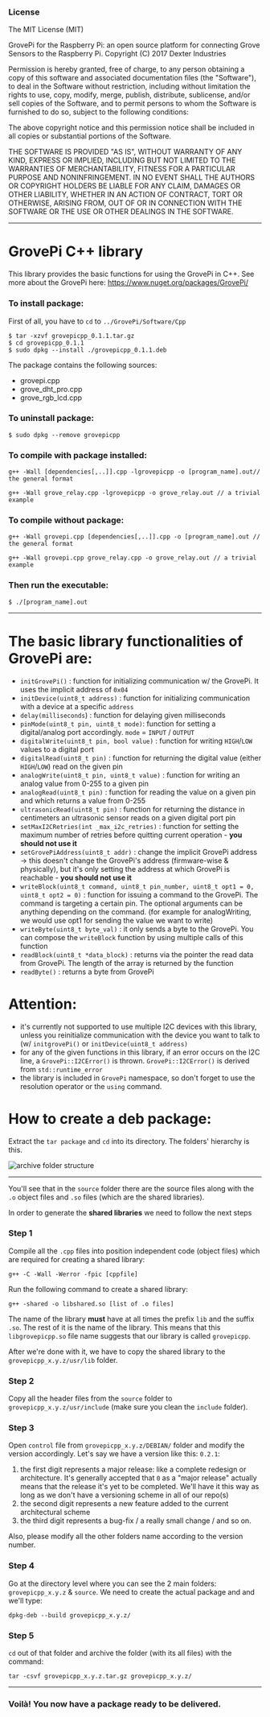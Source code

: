 


### License

The MIT License (MIT)

GrovePi for the Raspberry Pi: an open source platform for connecting Grove Sensors to the Raspberry Pi.
Copyright (C) 2017  Dexter Industries

Permission is hereby granted, free of charge, to any person obtaining a copy
of this software and associated documentation files (the "Software"), to deal
in the Software without restriction, including without limitation the rights
to use, copy, modify, merge, publish, distribute, sublicense, and/or sell
copies of the Software, and to permit persons to whom the Software is
furnished to do so, subject to the following conditions:

The above copyright notice and this permission notice shall be included in
all copies or substantial portions of the Software.

THE SOFTWARE IS PROVIDED "AS IS", WITHOUT WARRANTY OF ANY KIND, EXPRESS OR
IMPLIED, INCLUDING BUT NOT LIMITED TO THE WARRANTIES OF MERCHANTABILITY,
FITNESS FOR A PARTICULAR PURPOSE AND NONINFRINGEMENT. IN NO EVENT SHALL THE
AUTHORS OR COPYRIGHT HOLDERS BE LIABLE FOR ANY CLAIM, DAMAGES OR OTHER
LIABILITY, WHETHER IN AN ACTION OF CONTRACT, TORT OR OTHERWISE, ARISING FROM,
OUT OF OR IN CONNECTION WITH THE SOFTWARE OR THE USE OR OTHER DEALINGS IN
THE SOFTWARE.

---
# GrovePi C++ library

This library provides the basic functions for using the GrovePi in C++.
See more about the GrovePi here:  https://www.nuget.org/packages/GrovePi/

### To install package:
First of all, you have to `cd` to `../GrovePi/Software/Cpp`
```
$ tar -xzvf grovepicpp_0.1.1.tar.gz
$ cd grovepicpp_0.1.1
$ sudo dpkg --install ./grovepicpp_0.1.1.deb
```

The package contains the following sources:
* grovepi.cpp
* grove_dht_pro.cpp
* grove_rgb_lcd.cpp

### To uninstall package:
```
$ sudo dpkg --remove grovepicpp
```

### To compile with package installed:
```
g++ -Wall [dependencies[,..]].cpp -lgrovepicpp -o [program_name].out// the general format
```
```
g++ -Wall grove_relay.cpp -lgrovepicpp -o grove_relay.out // a trivial example
```

### To compile without package:
```
g++ -Wall grovepi.cpp [dependencies[,..]].cpp -o [program_name].out // the general format
```
```
g++ -Wall grovepi.cpp grove_relay.cpp -o grove_relay.out // a trivial example
```

### Then run the executable:
```
$ ./[program_name].out
```
---
# The basic library functionalities of GrovePi are:
* `initGrovePi()` : function for initializing communication w/ the GrovePi. It uses the implicit address of `0x04`
* `initDevice(uint8_t address)` : function for initializing communication with a device at a specific `address`
* `delay(milliseconds`) : function for delaying given milliseconds
* `pinMode(uint8_t pin, uint8_t mode)`: function for setting a digital/analog port accordingly. `mode` = `INPUT` / `OUTPUT`
* `digitalWrite(uint8_t pin, bool value)` : function for writing `HIGH`/`LOW` values to a digital port
* `digitalRead(uint8_t pin)` : function for returning the digital value (either `HIGH`/`LOW`) read on the given pin
* `analogWrite(uint8_t pin, uint8_t value)` : function for writing an analog value from 0-255 to a given pin
* `analogRead(uint8_t pin)` : function for reading the value on a given pin and which returns a value from 0-255
* `ultrasonicRead(uint8_t pin)` : function for returning the distance in centimeters an ultrasonic sensor reads on a given digital port pin
* `setMaxI2CRetries(int _max_i2c_retries)` : function for setting the maximum number of retries before quitting current operation - **you should not use it**
* `setGrovePiAddress(uint8_t addr)` : change the implicit GrovePi address -> this doesn't change the GrovePi's address (firmware-wise & physically), but it's only setting the address at which GrovePi is reachable - **you should not use it**
* `writeBlock(uint8_t command, uint8_t pin_number, uint8_t opt1 = 0, uint8_t opt2 = 0)` : function for issuing a command to the GrovePi. The command is targeting a certain pin. The optional arguments can be anything depending on the command. (for example for analogWriting, we would use opt1 for sending the value we want to write)
* `writeByte(uint8_t byte_val)` : it only sends a byte to the GrovePi. You can compose the `writeBlock` function by using multiple calls of this function
* `readBlock(uint8_t *data_block)` : returns via the pointer the read data from GrovePi. The length of the array is returned by the function
* `readByte()` : returns a byte from GrovePi

# Attention:
* it's currently not supported to use multiple I2C devices with this library, unless you reinitialize communication with the device you want to talk to (w/ `initgrovePi()` or `initDevice(uint8_t address)`
* for any of the given functions in this library, if an error occurs on the I2C line, a `GrovePi::I2CError()` is thrown. `GrovePi::I2CError()` is derived from `std::runtime_error`
* the library is included in `GrovePi` namespace, so don't forget to use the resolution operator or the `using` command.


# How to create a deb package:

Extract the `tar package` and `cd` into its directory. The folders' hierarchy is this.


![archive folder structure](tar_archive.PNG)


----------


You'll see that in the `source` folder there are the source files along with the `.o` object files and `.so` files (which are the shared libraries).

In order to generate the **shared libraries** we need to follow the next steps
### **Step 1**
 Compile all the `.cpp`  files into position independent code (object files) which are required for creating a shared library:

    g++ -C -Wall -Werror -fpic [cppfile]
Run the following command to create a shared library:

    g++ -shared -o libshared.so [list of .o files]
The name of the library **must** have at all times the prefix `lib` and the suffix `.so`. The rest of it is the name of the library. This means that this `libgrovepicpp.so`  file name suggests that our library is called `grovepicpp`.

After we're done with it, we have to copy the shared library to the `grovepicpp_x.y.z/usr/lib` folder.

### **Step 2**
Copy all the header files from the `source` folder to `grovepicpp_x.y.z/usr/include` (make sure you clean the `include` folder).

### **Step 3**
Open `control` file from `grovepicpp_x.y.z/DEBIAN/` folder and modify the version accordingly.
Let's say we have a version like this: `0.2.1`:

 1. the first digit represents a major release: like a complete redesign or architecture. It's generally accepted that `0` as a "major release" actually means that the release it's yet to be completed. We'll have it this way as long as we don't have a versioning scheme in all of our repo(s)
 2. the second digit represents a new feature added to the current architectural scheme
 3. the third digit represents a bug-fix / a really small change / and so on.

Also, please modify all the other folders name according to the version number.

### **Step 4**
Go at the directory level where you can see the 2 main folders: `grovepicpp_x.y.z` & `source`.
We need to create the actual package and and we'll type:

    dpkg-deb --build grovepicpp_x.y.z/


### **Step 5**

`cd` out of that folder and archive the folder (with its all files) with the command:

    tar -csvf grovepicpp_x.y.z.tar.gz grovepicpp_x.y.z/




----------


### Voilà! You now have a package ready to be delivered.
